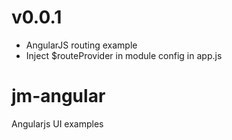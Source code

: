 # v0.0.1
- AngularJS routing example
- Inject $routeProvider in module config in app.js

# jm-angular
Angularjs UI examples
